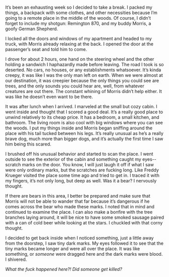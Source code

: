 It’s been an exhausting week so I decided to take a break. I packed my things, a backpack with some clothes, and other necessities because I’m going to a remote place in the middle of the woods. Of course, I didn’t forget to include my shotgun: Remington 870, and my buddy Morris, a goofy German Shepherd.  
  
I locked all the doors and windows of my apartment and headed to my truck, with Morris already relaxing at the back. I opened the door at the passenger’s seat and told him to come.  
  
I drove for about 2 hours, one hand on the steering wheel and the other holding a sandwich I haphazardly made before leaving. The road I took is so deserted. No cars, no houses, or any establishments whatsoever. It’s kinda creepy, it was like I was the only man left on earth. When we were almost at our destination, it was creepier because the only things you could see are trees, and the only sounds you could hear are, well, from whatever creatures are out there. The constant whining of Morris didn’t help either. It was like he doesn’t even want to be there.  
  
It was after lunch when I arrived. I marveled at the small but cozy cabin. I went inside and thought that I scored a good deal. It’s a really good place to unwind relatively to its cheap price. It has a bedroom, a small kitchen, and bathroom. The living room is also cool with big windows where you can see the woods. I put my things inside and Morris began sniffing around the place with his tail tucked between his legs. It’s really unusual as he’s a really brave dog, much more than bigger dogs, and it’s actually the first time I saw him being this scared.  
  
I brushed off his unusual behavior and started to scan the place. I went outside to see the exterior of the cabin and something caught my eyes-- scratch marks on the door. You know, I will just laugh it off if what I saw were only ordinary marks, but the scratches are fucking long. Like Freddy Krueger visited the place some time ago and tried to get in. I traced it with my fingers, it’s not only long, but deep as well. Was it a bear? I nervously thought.  
  
If there are bears in this area, I better be prepared and make sure that Morris will not be able to wander that far because it’s dangerous if he comes across the bear who made these marks. I noted that in mind and continued to examine the place. I can also make a bonfire with the tree branches laying around, it will be nice to have some smoked sausage paired with a can of cold beer while looking at the stars. I chuckled with that corny thought.   
  
I decided to get back inside when I noticed something, just a little away from the doorstep, I saw tiny dark marks. My eyes followed it to see that the tiny marks became longer and were all over the place. It was like something, or *someone* were dragged here and the dark marks were blood. I shivered.  
  
*What the fuck happened here?! Did someone get killed?*  
